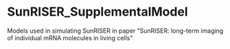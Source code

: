 # SunRISER_SupplementalModel
Models used in simulating SunRISER in paper "SunRISER: long-term imaging of individual mRNA molecules in living cells"
